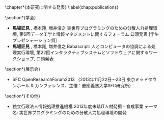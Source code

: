 \chapter*{本研究に関する発表}
\label{chap:publications}

\section*{学会}

- **馬場匠見** , 橋本翔, 増井俊之 実世界プログラミングのための分散人力処理環境,
  第6回データ工学と情報マネジメントに関するフォーラム 口頭発表
  [学生プレゼンテーション賞]
- **馬場匠見** , 橋本翔, 増井俊之 Babascript: 人とコンピュータの協調による処理実行環境,
  第22回インタラクティブシステムとソフトウェアに関するワークショップ, 口頭発表


\section*{展示会}

- SFC OpenResearchForum2013 （2013年11月22日〜23日 東京ミッドタウンホール & カンファレンス、主催：慶應義塾大学SFC研究所）


\section*{その他}

- 独立行政法人情報処理推進機構 2013年度未踏IT人材発掘・育成事業
  テーマ名: 実世界プログラミングのための分散人力処理環境の開発
